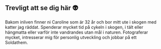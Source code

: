 ## Trevligt att se dig här :alien:

Bakom inliven finner ni Caroline som är 32 år och bor mitt ute i skogen med katter jag räddat.
Spenderar mycket tid på cykeln i skogen, i tält eller hängmatta eller varför inte vandrandes utan mål i naturen.
Fotograferar mycket, intresserar mig för personlig utveckling och jobbar på ett Soldathem.   
<!--
**inliven/inliven** is a ✨ _special_ ✨ repository because its `README.md` (this file) appears on your GitHub profile.




